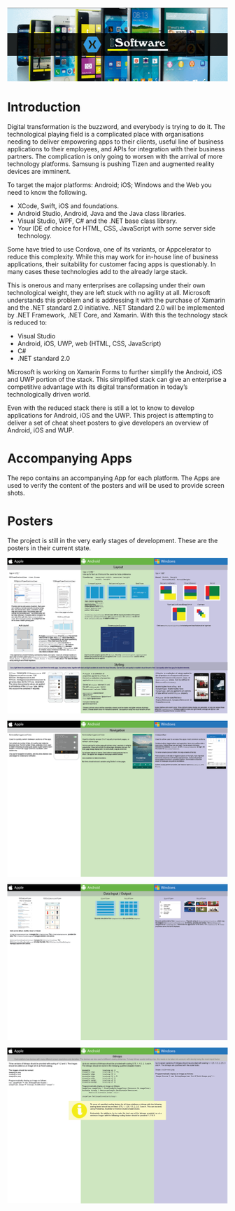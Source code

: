 

![Title Image](Artwork/TitleImageHome.png )
# Introduction
Digital transformation is the buzzword, and everybody is trying to do it. The technological playing field is a complicated place with organisations needing to deliver empowering apps to their clients, useful line of business applications to their employees, and APIs for integration with their business partners. The complication is only going to worsen with the arrival of more technology platforms. Samsung is pushing Tizen and augmented reality devices are imminent.

To target the major platforms: Android; iOS; Windows and the Web you need to know the following.
* XCode, Swift, iOS and foundations.
* Android Studio, Android, Java and the Java class libraries.
* Visual Studio, WPF, C# and the .NET base class library.
* Your IDE of choice for HTML, CSS, JavaScript with some server side technology.

Some have tried to use Cordova, one of its variants, or Appcelerator to reduce this complexity. While this may work for in-house line of business applications, their suitability for customer facing apps is questionably. In many cases these technologies add to the already large stack.

This is onerous and many enterprises are collapsing under their own technological weight, they are left stuck with no agility at all.
Microsoft understands this problem and is addressing it with the purchase of Xamarin and the .NET standard 2.0 initiative. .NET Standard 2.0 will be implemented by .NET Framework, .NET Core, and Xamarin. With this the technology stack is reduced to:
* Visual Studio
* Android, iOS, UWP, web (HTML, CSS, JavaScript)
* C#
* .NET standard 2.0 

Microsoft is working on Xamarin Forms to further simplify the Android, iOS and UWP portion of the stack. This simplified stack can give an enterprise a competitive advantage with its digital transformation in today’s technologically driven world.

Even with the reduced stack there is still a lot to know to develop applications for Android, iOS and the UWP. This project is attempting to deliver a set of cheat sheet posters to give developers an overview of Android, iOS and WUP.

# Accompanying Apps
The repo contains an accompanying App for each platform. The Apps are used to verify the content of the posters and will be used to provide screen shots.

# Posters
The project is still in the very early stages of development. These are the posters in their current state.

![Poster 1](Posters/MobileDevelopmentComparisonChart1.png)

![Poster 2](Posters/MobileDevelopmentComparisonChart2.png)

![Poster 3](Posters/MobileDevelopmentComparisonChart3.png)

![Poster 4](Posters/MobileDevelopmentComparisonChart4.png)

